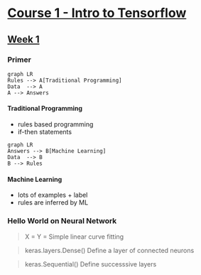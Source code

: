 # [Course 1 - Intro to Tensorflow](https://www.coursera.org/learn/introduction-tensorflow/home/welcome)

## [Week 1](https://www.coursera.org/learn/introduction-tensorflow/home/week/1)

### Primer
```mermaid
graph LR
Rules --> A[Traditional Programming]
Data  --> A
A --> Answers
```
#### Traditional Programming
- rules based programming
- if-then statements

```mermaid
graph LR
Answers --> B[Machine Learning]
Data  --> B
B --> Rules
```
#### Machine Learning
- lots of examples + label
- rules are inferred by ML

### Hello World on Neural Network
> X = 
> Y = 
Simple linear curve fitting  

> keras.layers.Dense()
Define a layer of connected neurons

> keras.Sequential()
Define successsive layers

<!--stackedit_data:
eyJoaXN0b3J5IjpbLTg2ODAzOTkzMiwtMjEwMzEyMTI5MCwtMT
ExNDY4NTQwNywtOTA1NTQ4ODI3LDczMDk5ODExNl19
-->